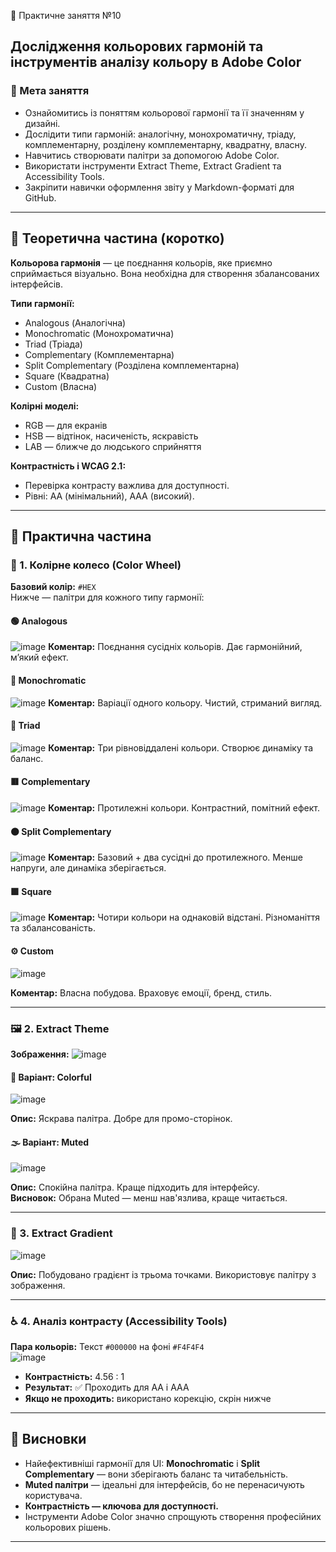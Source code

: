 🎨 Практичне заняття №10  
## Дослідження кольорових гармоній та інструментів аналізу кольору в Adobe Color

### 📌 Мета заняття
- Ознайомитись із поняттям кольорової гармонії та її значенням у дизайні.
- Дослідити типи гармоній: аналогічну, монохроматичну, тріаду, комплементарну, розділену комплементарну, квадратну, власну.
- Навчитись створювати палітри за допомогою Adobe Color.
- Використати інструменти Extract Theme, Extract Gradient та Accessibility Tools.
- Закріпити навички оформлення звіту у Markdown-форматі для GitHub.

---

## 📖 Теоретична частина (коротко)

**Кольорова гармонія** — це поєднання кольорів, яке приємно сприймається візуально. Вона необхідна для створення збалансованих інтерфейсів.

**Типи гармонії:**
- Analogous (Аналогічна)
- Monochromatic (Монохроматична)
- Triad (Тріада)
- Complementary (Комплементарна)
- Split Complementary (Розділена комплементарна)
- Square (Квадратна)
- Custom (Власна)

**Колірні моделі:**
- RGB — для екранів
- HSB — відтінок, насиченість, яскравість
- LAB — ближче до людського сприйняття

**Контрастність і WCAG 2.1:**
- Перевірка контрасту важлива для доступності.
- Рівні: AA (мінімальний), AAA (високий).

---

## 🔧 Практична частина

### 🎡 1. Колірне колесо (Color Wheel)

**Базовий колір:** `#HEX`  
Нижче — палітри для кожного типу гармонії:

#### 🟢 Analogous  
![image](https://github.com/user-attachments/assets/822cae0f-8248-4a10-8378-70ccfa5430aa)
**Коментар:** Поєднання сусідніх кольорів. Дає гармонійний, м’який ефект.

#### 🔵 Monochromatic  
![image](https://github.com/user-attachments/assets/f6d57720-e6ef-4df4-8c88-238408612a12)
**Коментар:** Варіації одного кольору. Чистий, стриманий вигляд.

#### 🔺 Triad  
![image](https://github.com/user-attachments/assets/af39c91f-2d02-468b-bf03-abaf1b9c7b34)
**Коментар:** Три рівновіддалені кольори. Створює динаміку та баланс.

#### 🟥 Complementary  
![image](https://github.com/user-attachments/assets/9aa644f4-be8f-40cf-bd14-9452f579ed13)
**Коментар:** Протилежні кольори. Контрастний, помітний ефект.

#### 🟠 Split Complementary  
![image](https://github.com/user-attachments/assets/2353f904-8769-4bfc-8055-fdc26bf78c0a)
**Коментар:** Базовий + два сусідні до протилежного. Менше напруги, але динаміка зберігається.

#### 🟪 Square  
![image](https://github.com/user-attachments/assets/a119aec0-e432-4c10-83c1-c8b632f5a38f)
**Коментар:** Чотири кольори на однаковій відстані. Різноманіття та збалансованість.

#### ⚙️ Custom  
![image](https://github.com/user-attachments/assets/949c8004-cd30-41c9-8ea4-de7c85f13d30)
 
**Коментар:** Власна побудова. Враховує емоції, бренд, стиль.

---

### 🖼️ 2. Extract Theme

**Зображення:** 
![image](https://github.com/user-attachments/assets/baf2f568-5b2d-4a59-a9d9-2ae8a2aba91e)

#### 🌈 Варіант: Colorful  
![image](https://github.com/user-attachments/assets/f49dffa3-f2ed-45ea-8730-486f3637b287)

**Опис:** Яскрава палітра. Добре для промо-сторінок.

#### 🌫️ Варіант: Muted  
![image](https://github.com/user-attachments/assets/b4b9f351-7f3a-479e-838a-d7f6c99e593c)

**Опис:** Спокійна палітра. Краще підходить для інтерфейсу.  
**Висновок:** Обрана Muted — менш нав'язлива, краще читається.

---

### 🌅 3. Extract Gradient

![image](https://github.com/user-attachments/assets/4b913ce3-7450-4b9a-a4f3-9644332ceeb7)

**Опис:** Побудовано градієнт із трьома точками. Використовує палітру з зображення.

---

### ♿ 4. Аналіз контрасту (Accessibility Tools)

**Пара кольорів:** Текст `#000000` на фоні `#F4F4F4`  
![image](https://github.com/user-attachments/assets/e6930cbd-7973-4f0b-a061-ef7fd1a92124)

- **Контрастність:** 4.56 : 1 
- **Результат:** ✅ Проходить для AA і AAA  
- **Якщо не проходить:** використано корекцію, скрін нижче  

---

## 🧠 Висновки

- Найефективніші гармонії для UI: **Monochromatic** і **Split Complementary** — вони зберігають баланс та читабельність.
- **Muted палітри** — ідеальні для інтерфейсів, бо не перенасичують користувача.
- **Контрастність — ключова для доступності.**
- Інструменти Adobe Color значно спрощують створення професійних кольорових рішень.

---

